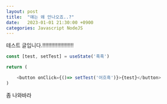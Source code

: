 ```yaml
---
layout: post
title:  "얘는 왜 안나오죠..?"
date:   2023-01-01 21:30:00 +0900
categories: Javascript NodeJS
---
```

테스트 글입니다.!!!!!!!!!!!!!!!!!!!!!

```javascript
const [test, setTest] = useState('흑흑')

return (

    <button onClick={()=> setTest('어흐흑')}>{test}</button>
)

```
좀 나와바라